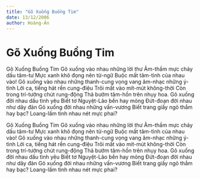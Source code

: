 ```yaml
---
title: "Gõ Xuống Buồng Tim"
date: 13/12/2006
author: Hoàng-Ân
---
```


# Gõ Xuống Buồng Tim

Gõ Xuống Buồng Tim
Gõ xuống vào nhau những lời thư
Âm-thầm mực chảy dấu tâm-tư
Mực xanh khô đọng nên từ-ngữ
Buộc mất tâm-tình của nhau vào!
Gõ xuống vào nhau những thanh-cung
vọng vang âm-nhạc những ý-tình
Lời ca, tiếng hát rền cung-điệu
Trôi mất vào mít-mút không-thời
Còn trong trí-tưởng chút rung-động
Thả bướm tâm-hồn trên nhụy hoa.
Gõ xuống đời nhau dấu tình yêu
Biết tơ Nguyệt-Lão bền hay mỏng
Đứt-đoạn đời nhau như dây đản
Gõ xuống đời nhau những vấn-vương
Biết trang giấy ngỏ thắm hay bạc?
Loang-lấm tình nhau nét mực phai?

Gõ Xuống Buồng Tim
Gõ xuống vào nhau những lời thư
Âm-thầm mực chảy dấu tâm-tư
Mực xanh khô đọng nên từ-ngữ
Buộc mất tâm-tình của nhau vào!
Gõ xuống vào nhau những thanh-cung
vọng vang âm-nhạc những ý-tình
Lời ca, tiếng hát rền cung-điệu
Trôi mất vào mít-mút không-thời
Còn trong trí-tưởng chút rung-động
Thả bướm tâm-hồn trên nhụy hoa.
Gõ xuống đời nhau dấu tình yêu
Biết tơ Nguyệt-Lão bền hay mỏng
Đứt-đoạn đời nhau như dây đản
Gõ xuống đời nhau những vấn-vương
Biết trang giấy ngỏ thắm hay bạc?
Loang-lấm tình nhau nét mực phai?
